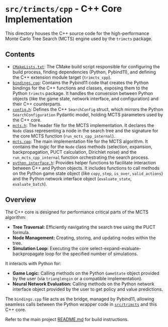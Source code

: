
# `src/trimcts/cpp` - C++ Core Implementation

This directory houses the C++ source code for the high-performance Monte Carlo Tree Search (MCTS) engine used by the `trimcts` package.

## Contents

-   [`CMakeLists.txt`](CMakeLists.txt): The CMake build script responsible for configuring the build process, finding dependencies (Python, Pybind11), and defining the C++ extension module target (`trimcts_cpp`).
-   [`bindings.cpp`](bindings.cpp): Contains the Pybind11 code that creates the Python bindings for the C++ functions and classes, exposing them to the Python `trimcts` package. It handles the conversion between Python objects (like the game state, network interface, and configuration) and their C++ counterparts.
-   [`config.h`](config.h): Defines the C++ `SearchConfig` struct, which mirrors the Python `SearchConfiguration` Pydantic model, holding MCTS parameters used by the C++ core.
-   [`mcts.h`](mcts.h): The header file for the MCTS implementation. It declares the `Node` class representing a node in the search tree and the signature for the core MCTS function (`run_mcts_cpp_internal`).
-   [`mcts.cpp`](mcts.cpp): The main implementation file for the MCTS algorithm. It contains the logic for the `Node` class methods (selection, expansion, backpropagation, PUCT calculation, Dirichlet noise) and the `run_mcts_cpp_internal` function orchestrating the search process.
-   [`python_interface.h`](python_interface.h): Provides helper functions to facilitate interaction between C++ and Python objects. It includes functions to call methods on the Python game state object (like `copy`, `step`, `is_over`, `valid_actions`) and the Python network interface object (`evaluate_state`, `evaluate_batch`).

## Overview

The C++ core is designed for performance critical parts of the MCTS algorithm:

-   **Tree Traversal:** Efficiently navigating the search tree using the PUCT formula.
-   **Node Management:** Creating, storing, and updating nodes within the tree.
-   **Simulation Loop:** Executing the core select-expand-evaluate-backpropagate loop for the specified number of simulations.

It interacts with Python for:

-   **Game Logic:** Calling methods on the Python `GameState` object provided by the user (via `trianglengin` or a compatible implementation).
-   **Neural Network Evaluation:** Calling methods on the Python network interface object provided by the user to get policy and value predictions.

The `bindings.cpp` file acts as the bridge, managed by Pybind11, allowing seamless calls between the Python wrapper code in [`src/trimcts`](../README.md) and this C++ core.

Refer to the main project [README.md](../../../README.md) for build instructions.